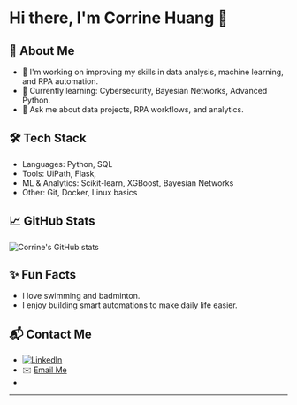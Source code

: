 
<!--
**CorrineHuang/CorrineHuang** is a ✨ _special_ ✨ repository because its `README.md` (this file) appears on your GitHub profile.

Here are some ideas to get you started:

- 🔭 I’m currently working on ...
- 🌱 I’m currently learning ...
- 👯 I’m looking to collaborate on ...
- 🤔 I’m looking for help with ...
- 💬 Ask me about ...
- 📫 How to reach me: ...
- 😄 Pronouns: ...
- ⚡ Fun fact: ...
-->

# Hi there, I'm Corrine Huang 👋

## 🌟 About Me
- 🔭 I'm working on improving my skills in data analysis, machine learning, and RPA automation.
- 🌱 Currently learning: Cybersecurity, Bayesian Networks, Advanced Python.
- 💬 Ask me about data projects, RPA workflows, and analytics.

## 🛠 Tech Stack
- Languages: Python, SQL
- Tools: UiPath, Flask,
- ML & Analytics: Scikit-learn, XGBoost, Bayesian Networks
- Other: Git, Docker, Linux basics

## 📈 GitHub Stats
![Corrine's GitHub stats](https://github-readme-stats.vercel.app/api?username=CorrineHuang&show_icons=true&theme=tokyonight)

## ✨ Fun Facts
- I love swimming and badminton.
- I enjoy building smart automations to make daily life easier.

## 📬 Contact Me
- [![LinkedIn](https://img.shields.io/badge/LinkedIn-Connect-blue?style=flat-square&logo=linkedin)](https://www.linkedin.com/in/kun-huang-511110188/)
- ✉️ [Email Me](mailto:imhuangkun@outlook.com)
- 
---
